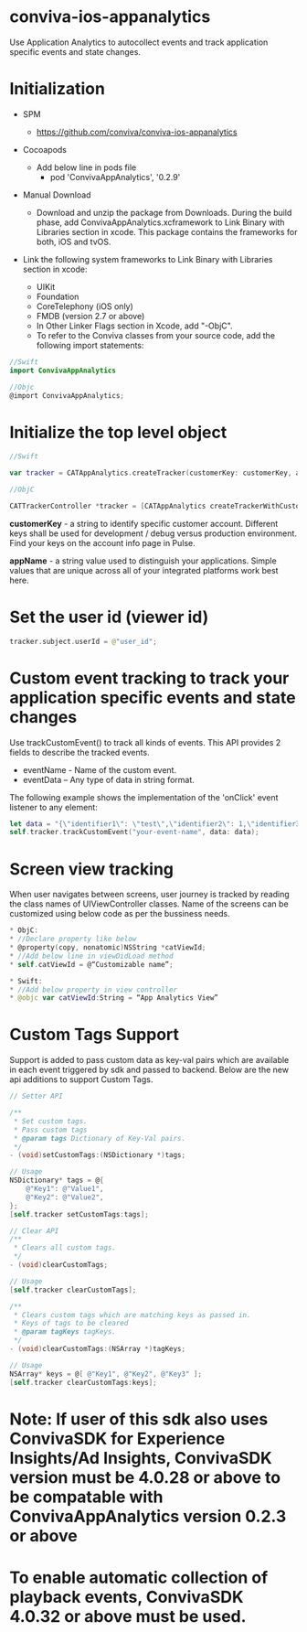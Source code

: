 # conviva-ios-appanalytics
Use Application Analytics to autocollect events and track application specific events and state changes.

# Initialization
* SPM
   * https://github.com/conviva/conviva-ios-appanalytics
* Cocoapods
   * Add below line in pods file
     * pod 'ConvivaAppAnalytics', '0.2.9'

* Manual Download
  * Download and unzip the package from Downloads. During the build phase, add ConvivaAppAnalytics.xcframework to Link Binary with Libraries section 
  in  xcode. This package contains the frameworks for both, iOS and tvOS.

* Link the following system frameworks to Link Binary with Libraries section in xcode:

  * UIKit
  * Foundation
  * CoreTelephony (iOS only)
  * FMDB (version 2.7 or above)
  * In Other Linker Flags section in Xcode, add "-ObjC".
  * To refer to the Conviva classes from your source code, add the following import statements:

```swift
//Swift
import ConvivaAppAnalytics
```

```objective-c
//Objc
@import ConvivaAppAnalytics;

```

# Initialize the top level object

```swift
//Swift

var tracker = CATAppAnalytics.createTracker(customerKey: customerKey, appName: appName)
```

```objective-c
//ObjC

CATTrackerController *tracker = [CATAppAnalytics createTrackerWithCustomerKey:customerKey appName:appName]
```

<strong>customerKey</strong> - a string to identify specific customer account. Different keys shall be used for development / debug versus production environment. Find your keys on the account info page in Pulse.

<strong>appName</strong> - a string value used to distinguish your applications. Simple values that are unique across all of your integrated platforms work best here.

# Set the user id (viewer id)
```swift
tracker.subject.userId = @"user_id";
```

# Custom event tracking to track your application specific events and state changes
Use trackCustomEvent() to track all kinds of events. This API provides 2 fields to describe the tracked events. 
  * eventName  - Name of the custom event.
  * eventData  – Any type of data in string format.

The following example shows the implementation of the 'onClick' 
event listener to any element:

```swift
let data = "{\"identifier1\": \"test\",\"identifier2\": 1,\"identifier3\":true}"
self.tracker.trackCustomEvent("your-event-name", data: data);

```

# Screen view tracking
When user navigates between screens, user journey is tracked by reading the class names of UIViewController classes. Name of the screens can be customized using below code as per the bussiness needs.

```objective-c
* ObjC:
* //Declare property like below
* @property(copy, nonatomic)NSString *catViewId;
* //Add below line in viewDidLoad method
* self.catViewId = @“Customizable name”;
```
```swift
* Swift:
* //Add below property in view controller
* @objc var catViewId:String = “App Analytics View”
```

# Custom Tags Support
Support is added to pass custom data as key-val pairs which are available in each event triggered by sdk and passed to backend. Below are the new api additions to support Custom Tags.

```objective-c
// Setter API

/**
 * Set custom tags.
 * Pass custom tags
 * @param tags Dictionary of Key-Val pairs.
 */
- (void)setCustomTags:(NSDictionary *)tags;

// Usage
NSDictionary* tags = @{
    @"Key1": @"Value1",
    @"Key2": @"Value2",
};
[self.tracker setCustomTags:tags];

// Clear API
/**
 * Clears all custom tags.
 */
- (void)clearCustomTags;

// Usage
[self.tracker clearCustomTags];

/**
 * Clears custom tags which are matching keys as passed in.
 * Keys of tags to be cleared
 * @param tagKeys tagKeys.
 */
- (void)clearCustomTags:(NSArray *)tagKeys;

// Usage
NSArray* keys = @[ @"Key1", @"Key2", @"Key3" ];
[self.tracker clearCustomTags:keys];

```


# Note: If user of this sdk also uses ConvivaSDK for Experience Insights/Ad Insights, ConvivaSDK version must be 4.0.28 or above to be compatable with ConvivaAppAnalytics version 0.2.3 or above
# To enable automatic collection of playback events, ConvivaSDK 4.0.32 or above must be used.
 
